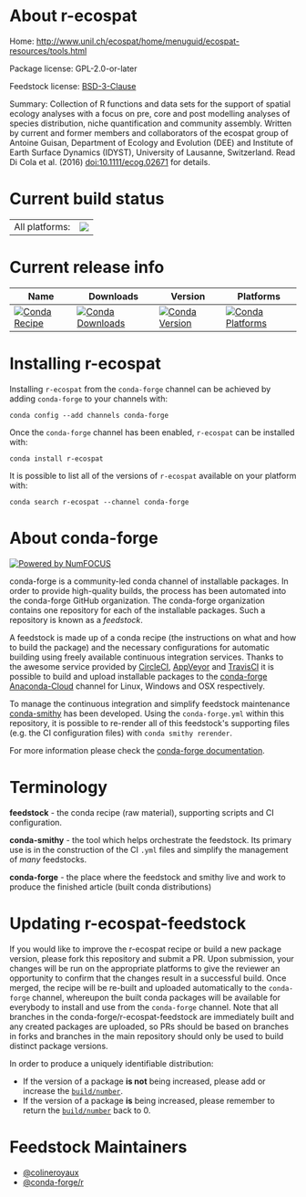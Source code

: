 About r-ecospat
===============

Home: http://www.unil.ch/ecospat/home/menuguid/ecospat-resources/tools.html

Package license: GPL-2.0-or-later

Feedstock license: [BSD-3-Clause](https://github.com/conda-forge/r-ecospat-feedstock/blob/master/LICENSE.txt)

Summary: Collection of R functions and data sets for the support of spatial ecology analyses with a focus on pre, core and post modelling analyses of species distribution, niche quantification and community assembly. Written by current and former members and collaborators of the ecospat group of Antoine Guisan, Department of Ecology and Evolution (DEE) and Institute of Earth Surface Dynamics (IDYST), University of Lausanne, Switzerland. Read Di Cola et al. (2016) <doi:10.1111/ecog.02671> for details.

Current build status
====================


<table><tr><td>All platforms:</td>
    <td>
      <a href="https://dev.azure.com/conda-forge/feedstock-builds/_build/latest?definitionId=12293&branchName=master">
        <img src="https://dev.azure.com/conda-forge/feedstock-builds/_apis/build/status/r-ecospat-feedstock?branchName=master">
      </a>
    </td>
  </tr>
</table>

Current release info
====================

| Name | Downloads | Version | Platforms |
| --- | --- | --- | --- |
| [![Conda Recipe](https://img.shields.io/badge/recipe-r--ecospat-green.svg)](https://anaconda.org/conda-forge/r-ecospat) | [![Conda Downloads](https://img.shields.io/conda/dn/conda-forge/r-ecospat.svg)](https://anaconda.org/conda-forge/r-ecospat) | [![Conda Version](https://img.shields.io/conda/vn/conda-forge/r-ecospat.svg)](https://anaconda.org/conda-forge/r-ecospat) | [![Conda Platforms](https://img.shields.io/conda/pn/conda-forge/r-ecospat.svg)](https://anaconda.org/conda-forge/r-ecospat) |

Installing r-ecospat
====================

Installing `r-ecospat` from the `conda-forge` channel can be achieved by adding `conda-forge` to your channels with:

```
conda config --add channels conda-forge
```

Once the `conda-forge` channel has been enabled, `r-ecospat` can be installed with:

```
conda install r-ecospat
```

It is possible to list all of the versions of `r-ecospat` available on your platform with:

```
conda search r-ecospat --channel conda-forge
```


About conda-forge
=================

[![Powered by NumFOCUS](https://img.shields.io/badge/powered%20by-NumFOCUS-orange.svg?style=flat&colorA=E1523D&colorB=007D8A)](http://numfocus.org)

conda-forge is a community-led conda channel of installable packages.
In order to provide high-quality builds, the process has been automated into the
conda-forge GitHub organization. The conda-forge organization contains one repository
for each of the installable packages. Such a repository is known as a *feedstock*.

A feedstock is made up of a conda recipe (the instructions on what and how to build
the package) and the necessary configurations for automatic building using freely
available continuous integration services. Thanks to the awesome service provided by
[CircleCI](https://circleci.com/), [AppVeyor](https://www.appveyor.com/)
and [TravisCI](https://travis-ci.com/) it is possible to build and upload installable
packages to the [conda-forge](https://anaconda.org/conda-forge)
[Anaconda-Cloud](https://anaconda.org/) channel for Linux, Windows and OSX respectively.

To manage the continuous integration and simplify feedstock maintenance
[conda-smithy](https://github.com/conda-forge/conda-smithy) has been developed.
Using the ``conda-forge.yml`` within this repository, it is possible to re-render all of
this feedstock's supporting files (e.g. the CI configuration files) with ``conda smithy rerender``.

For more information please check the [conda-forge documentation](https://conda-forge.org/docs/).

Terminology
===========

**feedstock** - the conda recipe (raw material), supporting scripts and CI configuration.

**conda-smithy** - the tool which helps orchestrate the feedstock.
                   Its primary use is in the construction of the CI ``.yml`` files
                   and simplify the management of *many* feedstocks.

**conda-forge** - the place where the feedstock and smithy live and work to
                  produce the finished article (built conda distributions)


Updating r-ecospat-feedstock
============================

If you would like to improve the r-ecospat recipe or build a new
package version, please fork this repository and submit a PR. Upon submission,
your changes will be run on the appropriate platforms to give the reviewer an
opportunity to confirm that the changes result in a successful build. Once
merged, the recipe will be re-built and uploaded automatically to the
`conda-forge` channel, whereupon the built conda packages will be available for
everybody to install and use from the `conda-forge` channel.
Note that all branches in the conda-forge/r-ecospat-feedstock are
immediately built and any created packages are uploaded, so PRs should be based
on branches in forks and branches in the main repository should only be used to
build distinct package versions.

In order to produce a uniquely identifiable distribution:
 * If the version of a package **is not** being increased, please add or increase
   the [``build/number``](https://docs.conda.io/projects/conda-build/en/latest/resources/define-metadata.html#build-number-and-string).
 * If the version of a package **is** being increased, please remember to return
   the [``build/number``](https://docs.conda.io/projects/conda-build/en/latest/resources/define-metadata.html#build-number-and-string)
   back to 0.

Feedstock Maintainers
=====================

* [@colineroyaux](https://github.com/colineroyaux/)
* [@conda-forge/r](https://github.com/conda-forge/r/)

